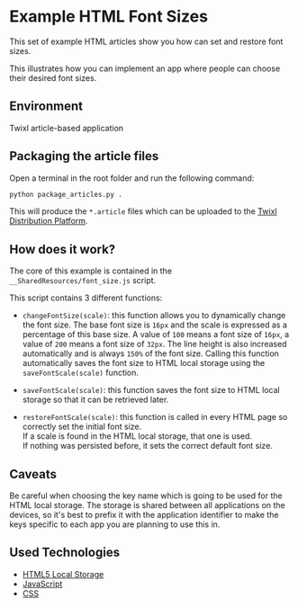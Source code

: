 # Example HTML Font Sizes

This set of example HTML articles show you how can set and restore font sizes.

This illustrates how you can implement an app where people can choose their desired font sizes.

## Environment

Twixl article-based application

## Packaging the article files

Open a terminal in the root folder and run the following command:

```bash
python package_articles.py .
```

This will produce the ```*.article``` files which can be uploaded to the [Twixl Distribution Platform](https://platform.twixlmedia.com).

## How does it work?

The core of this example is contained in the ```__SharedResources/font_size.js``` script.

This script contains 3 different functions:

* ```changeFontSize(scale)```: this function allows you to dynamically change the font size. 
The base font size is ```16px``` and the scale is expressed as a percentage of this base size. 
A value of ```100``` means a font size of ```16px```, a value of ```200``` means a font size of ```32px```. 
The line height is also increased automatically and is always ```150%``` of the font size. 
Calling this function automatically saves the font size to HTML local storage using the ```saveFontScale(scale)``` function.

* ```saveFontScale(scale)```: this function saves the font size to HTML local storage so that it can be retrieved later.

* ```restoreFontScale(scale)```: this function is called in every HTML page so correctly set the initial font size.  
If a scale is found in the HTML local storage, that one is used.   
If nothing was persisted before, it sets the correct default font size.

## Caveats

Be careful when choosing the key name which is going to be used for the HTML local storage. The storage is shared
between all applications on the devices, so it's best to prefix it with the application identifier to make the keys
specific to each app you are planning to use this in.

## Used Technologies

* [HTML5 Local Storage](https://en.wikipedia.org/wiki/JavaScript)
* [JavaScript](https://www.javascript.com)
* [CSS](https://en.wikipedia.org/wiki/Cascading_Style_Sheets)